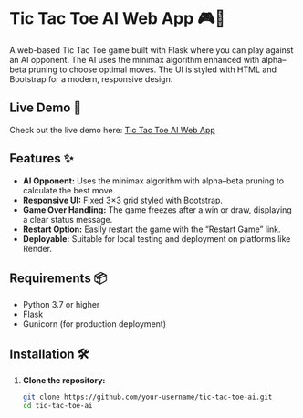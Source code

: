 # Tic Tac Toe AI Web App 🎮🤖

A web-based Tic Tac Toe game built with Flask where you can play against an AI opponent. The AI uses the minimax algorithm enhanced with alpha–beta pruning to choose optimal moves. The UI is styled with HTML and Bootstrap for a modern, responsive design.

## Live Demo 🚀

Check out the live demo here: [ Tic Tac Toe AI Web App ](https://tictactoe-game-with-ai.onrender.com/)  

## Features ✨

- **AI Opponent:** Uses the minimax algorithm with alpha–beta pruning to calculate the best move.
- **Responsive UI:** Fixed 3×3 grid styled with Bootstrap.
- **Game Over Handling:** The game freezes after a win or draw, displaying a clear status message.
- **Restart Option:** Easily restart the game with the “Restart Game” link.
- **Deployable:** Suitable for local testing and deployment on platforms like Render.

## Requirements 📦

- Python 3.7 or higher
- Flask
- Gunicorn (for production deployment)

## Installation 🛠️

1. **Clone the repository:**

   ```bash
   git clone https://github.com/your-username/tic-tac-toe-ai.git
   cd tic-tac-toe-ai
